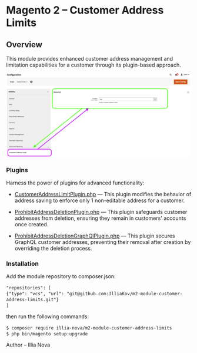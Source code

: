 # Magento 2 – Customer Address Limits

## Overview

This module provides enhanced customer address management and limitation capabilities for a customer through its plugin-based approach.

![customer_address_limits.png](images%2Fcustomer_address_limits.png)

### Plugins
Harness the power of plugins for advanced functionality:
- [CustomerAddressLimitPlugin.php](Plugin%2FCustomerAddressLimitPlugin.php) — This plugin modifies the behavior of address saving to enforce only 1 non-editable address for a customer.


- [ProhibitAddressDeletionPlugin.php](Plugin%2FProhibitAddressDeletionPlugin.php) — This plugin safeguards customer addresses from deletion, ensuring they remain in customers' accounts once created.


- [ProhibitAddressDeletionGraphQlPlugin.php](Plugin%2FProhibitAddressDeletionGraphQlPlugin.php) — This plugin secures GraphQL customer addresses, preventing their removal after creation by overriding the deletion process.

### Installation

Add the module repository to composer.json:

```
"repositories": [
{"type": "vcs", "url": "git@github.com:IlliaKov/m2-module-customer-address-limits.git"}
]
```

then run the following commands:

```
$ composer require illia-nova/m2-module-customer-address-limits
$ php bin/magento setup:upgrade
```
Author – Illia Nova
